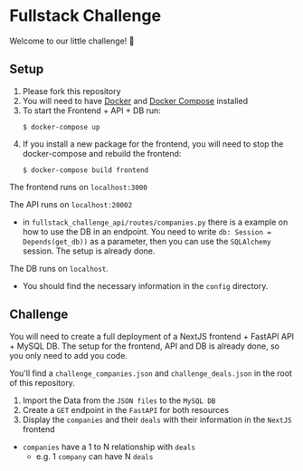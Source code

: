 # Fullstack Challenge
Welcome to our little challenge! :wave:

## Setup
1. Please fork this repository
2. You will need to have [Docker](https://www.docker.com/) and [Docker Compose](https://docs.docker.com/compose/) installed
3. To start the Frontend + API + DB run:
    ```shell
    $ docker-compose up
    ```
4. If you install a new package for the frontend, you will need to stop the docker-compose and rebuild the frontend:
    ```shell
    $ docker-compose build frontend
    ```

The frontend runs on `localhost:3000`

The API runs on `localhost:20002`
- in `fullstack_challenge_api/routes/companies.py` there is a example on how to use the DB in an endpoint.
      You need to write `db: Session = Depends(get_db))` as a parameter, then you can use the `SQLAlchemy` session. The setup is already done.

The DB runs on `localhost`.
- You should find the necessary information in the `config` directory.


## Challenge
You will need to create a full deployment of a NextJS frontend + FastAPI API + MySQL DB.
The setup for the frontend, API and DB is already done, so you only need to add you code.

You'll find a `challenge_companies.json` and `challenge_deals.json` in the root of this repository.

1. Import the Data from the `JSON files` to the `MySQL DB`
2. Create a `GET` endpoint in the `FastAPI` for both resources
3. Display the `companies` and their `deals` with their information in the `NextJS ` frontend

- `companies` have a 1 to N relationship with `deals`
  - e.g. 1 `company` can have N `deals`